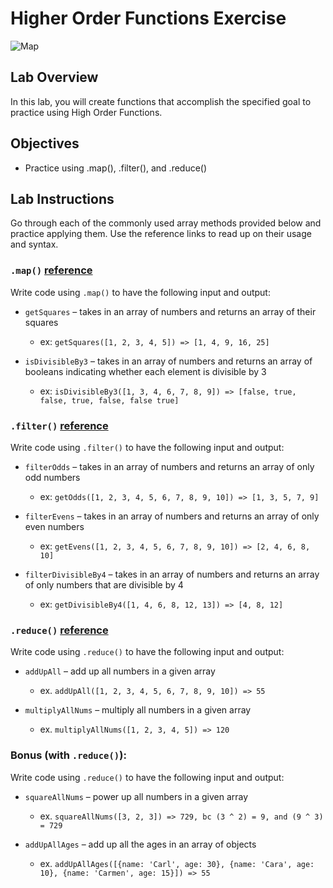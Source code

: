 # Higher Order Functions Exercise

![Map](https://external-content.duckduckgo.com/iu/?u=https%3A%2F%2Fmedia1.tenor.com%2Fimages%2F27c19b8cac761b97fb87c1868a349dce%2Ftenor.gif%3Fitemid%3D11835765&f=1&nofb=1)

## Lab Overview
In this lab, you will create functions that accomplish the specified goal to practice using High Order Functions.

## Objectives
  - Practice using .map(), .filter(), and .reduce()
  
## Lab Instructions
Go through each of the commonly used array methods provided below and practice applying them. Use the reference links to read up on their usage and syntax.

### `.map()` [reference](https://developer.mozilla.org/en-US/docs/Web/JavaScript/Reference/Global_Objects/Array/map)
Write code using `.map()` to have the following input and output:

- `getSquares` – takes in an array of numbers and returns an array of their squares
  - ex: `getSquares([1, 2, 3, 4, 5]) => [1, 4, 9, 16, 25]`

- `isDivisibleBy3` – takes in an array of numbers and returns an array of booleans indicating whether each element is divisible by 3
  - ex: `isDivisibleBy3([1, 3, 4, 6, 7, 8, 9]) => [false, true, false, true, false, false true]`
  

### `.filter()` [reference](https://developer.mozilla.org/en-US/docs/Web/JavaScript/Reference/Global_Objects/Array/filter)
Write code using `.filter()` to have the following input and output:

- `filterOdds` – takes in an array of numbers and returns an array of only odd numbers
  - ex: `getOdds([1, 2, 3, 4, 5, 6, 7, 8, 9, 10]) => [1, 3, 5, 7, 9]`

- `filterEvens` – takes in an array of numbers and returns an array of only even numbers
  - ex: `getEvens([1, 2, 3, 4, 5, 6, 7, 8, 9, 10]) => [2, 4, 6, 8, 10]`
  
- `filterDivisibleBy4` – takes in an array of numbers and returns an array of only numbers that are divisible by 4
  - ex: `getDivisibleBy4([1, 4, 6, 8, 12, 13]) => [4, 8, 12]`
  

### `.reduce()` [reference](https://developer.mozilla.org/en-US/docs/Web/JavaScript/Reference/Global_Objects/Array/reduce)
Write code using `.reduce()` to have the following input and output:

- `addUpAll` – add up all numbers in a given array
  - ex. `addUpAll([1, 2, 3, 4, 5, 6, 7, 8, 9, 10]) => 55` 

- `multiplyAllNums` – multiply all numbers in a given array
  - ex. `multiplyAllNums([1, 2, 3, 4, 5]) => 120`
  
 
### Bonus (with `.reduce()`):
Write code using `.reduce()` to have the following input and output:

- `squareAllNums` – power up all numbers in a given array
  - ex. `squareAllNums([3, 2, 3]) => 729, bc (3 ^ 2) = 9, and (9 ^ 3) = 729`

- `addUpAllAges` – add up all the ages in an array of objects
  - ex. `addUpAllAges([{name: 'Carl', age: 30}, {name: 'Cara', age: 10}, {name: 'Carmen', age: 15}]) => 55`
